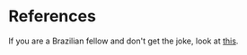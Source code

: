 # References
If you are a Brazilian fellow and don't get the joke, look at [this](https://www.youtube.com/watch?v=wwUfEsynaqU).
